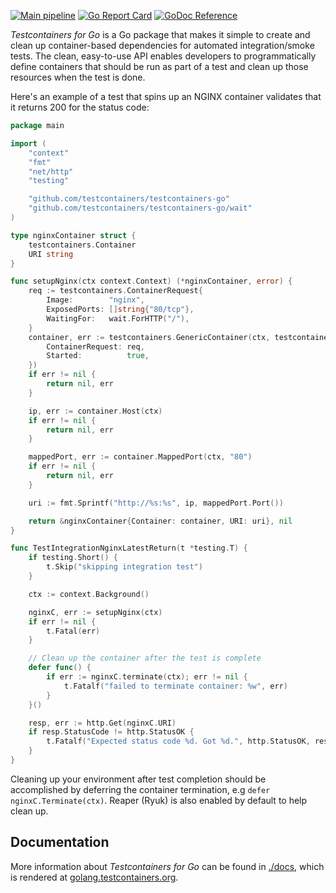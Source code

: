 [![Main pipeline](https://github.com/testcontainers/testcontainers-go/actions/workflows/ci.yml/badge.svg?branch=main)](https://github.com/testcontainers/testcontainers-go/actions/workflows/ci.yml)
[![Go Report Card](https://goreportcard.com/badge/github.com/testcontainers/testcontainers-go)](https://goreportcard.com/report/github.com/testcontainers/testcontainers-go)
[![GoDoc Reference](https://camo.githubusercontent.com/8609cfcb531fa0f5598a3d4353596fae9336cce3/68747470733a2f2f676f646f632e6f72672f6769746875622e636f6d2f79616e6777656e6d61692f686f772d746f2d6164642d62616467652d696e2d6769746875622d726561646d653f7374617475732e737667)](https://pkg.go.dev/github.com/testcontainers/testcontainers-go)

_Testcontainers for Go_ is a Go package that makes it simple to create and clean up container-based dependencies for
automated integration/smoke tests. The clean, easy-to-use API enables developers to programmatically define containers
that should be run as part of a test and clean up those resources when the test is done.

Here's an example of a test that spins up an NGINX container validates that it returns 200 for the status code:

```go
package main

import (
	"context"
	"fmt"
	"net/http"
	"testing"

	"github.com/testcontainers/testcontainers-go"
	"github.com/testcontainers/testcontainers-go/wait"
)

type nginxContainer struct {
	testcontainers.Container
	URI string
}

func setupNginx(ctx context.Context) (*nginxContainer, error) {
	req := testcontainers.ContainerRequest{
		Image:        "nginx",
		ExposedPorts: []string{"80/tcp"},
		WaitingFor:   wait.ForHTTP("/"),
	}
	container, err := testcontainers.GenericContainer(ctx, testcontainers.GenericContainerRequest{
		ContainerRequest: req,
		Started:          true,
	})
	if err != nil {
		return nil, err
	}

	ip, err := container.Host(ctx)
	if err != nil {
		return nil, err
	}

	mappedPort, err := container.MappedPort(ctx, "80")
	if err != nil {
		return nil, err
	}

	uri := fmt.Sprintf("http://%s:%s", ip, mappedPort.Port())

	return &nginxContainer{Container: container, URI: uri}, nil
}

func TestIntegrationNginxLatestReturn(t *testing.T) {
	if testing.Short() {
		t.Skip("skipping integration test")
	}

	ctx := context.Background()

	nginxC, err := setupNginx(ctx)
	if err != nil {
		t.Fatal(err)
	}

	// Clean up the container after the test is complete
	defer func() {
		if err := nginxC.terminate(ctx); err != nil {
			t.Fatalf("failed to terminate container: %w", err)
		}
	}()

	resp, err := http.Get(nginxC.URI)
	if resp.StatusCode != http.StatusOK {
		t.Fatalf("Expected status code %d. Got %d.", http.StatusOK, resp.StatusCode)
	}
}
```

Cleaning up your environment after test completion should be accomplished by deferring the container termination, e.g
`defer nginxC.Terminate(ctx)`. Reaper (Ryuk) is also enabled by default to help clean up.

## Documentation

More information about _Testcontainers for Go_ can be found in [./docs](./docs), which is rendered at
[golang.testcontainers.org](https://golang.testcontainers.org).
